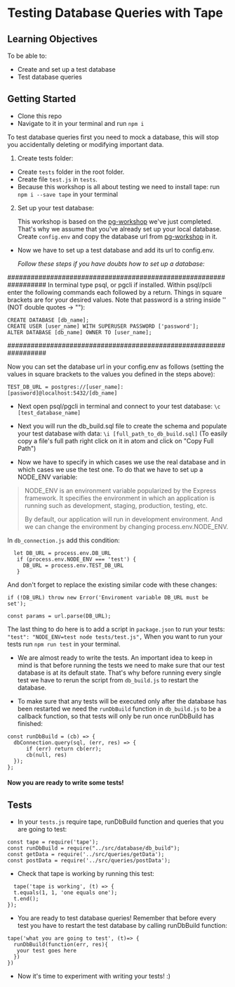 # Testing Database Queries with Tape

## Learning Objectives

To be able to:

* Create and set up a test database
* Test database queries

## Getting Started

* Clone this repo
* Navigate to it in your terminal and run `npm i`

To test database queries first you need to mock a database, this will stop you
accidentally deleting or modifying important data.

1. Create tests folder:

* Create `tests` folder in the root folder.
* Create file `test.js` in `tests`.
* Because this workshop is all about testing we need to install tape: run `npm i
  --save tape` in your terminal

2. Set up your test database:

   This workshop is based on the
   [pg-workshop](https://github.com/foundersandcoders/pg-workshop) we've just
   completed. That's why we assume that you've already set up your local
   database. Create `config.env` and copy the database url from
   [pg-workshop](https://github.com/foundersandcoders/pg-workshop) in it.

* Now we have to set up a test database and add its url to config.env.

  _Follow these steps if you have doubts how to set up a database:_

##################################################################
  In terminal type psql, or pgcli if installed. Within psql/pcli enter the
  following commands each followed by a return. Things in square brackets are
  for your desired values. Note that password is a string inside '' (NOT double
  quotes -> ""):

  ```
  CREATE DATABASE [db_name];
  CREATE USER [user_name] WITH SUPERUSER PASSWORD ['password'];
  ALTER DATABASE [db_name] OWNER TO [user_name];
  ```
##################################################################

  Now you can set the database url in your config.env as follows (setting the
  values in square brackets to the values you defined in the steps above):

  `TEST_DB_URL = postgres://[user_name]:[password]@localhost:5432/[db_name]`

* Next open psql/pgcli in terminal and connect to your test database: `\c
  [test_database_name]`
* Next you will run the db_build.sql file to create the schema and populate your test database
  with data: `\i [full_path_to_db_build.sql]` (To easily copy a file's full path
  right click on it in atom and click on "Copy Full Path")

* Now we have to specify in which cases we use the real database and in which
  cases we use the test one. To do that we have to set up a NODE_ENV variable:

> NODE_ENV is an environment variable popularized by the Express framework. It
> specifies the environment in which an application is running such as
> development, staging, production, testing, etc.
>
> By default, our application will run in development environment. And we can
> change the environment by changing process.env.NODE_ENV.

In `db_connection.js` add this condition:

```
  let DB_URL = process.env.DB_URL
   if (process.env.NODE_ENV === 'test') {
     DB_URL = process.env.TEST_DB_URL
   }
```

And don't forget to replace the existing similar code with these changes:

```
if (!DB_URL) throw new Error('Enviroment variable DB_URL must be set');

const params = url.parse(DB_URL);
```

The last thing to do here is to add a script in `package.json` to run your
tests: `"test": "NODE_ENV=test node tests/test.js",` When you want to run your
tests run `npm run test` in your terminal.

* We are almost ready to write the tests. An important idea to keep in mind is
  that before running the tests we need to make sure that our test database is
  at its default state. That's why before running every single test we have to
  rerun the script from `db_build.js` to restart the database.

* To make sure that any tests will be executed only after the database has been
  restarted we need the `runDbBuild` function in `db_build.js` to be a callback
  function, so that tests will only be run once runDbBuild has finished:

```
const runDbBuild = (cb) => {
  dbConnection.query(sql, (err, res) => {
      if (err) return cb(err);
      cb(null, res)
  });
};
```

#### Now you are ready to write some tests!

## Tests

* In your `tests.js` require tape, runDbBuild function and queries that you are
  going to test:

```
const tape = require('tape');
const runDbBuild = require("../src/database/db_build");
const getData = require('../src/queries/getData');
const postData = require('../src/queries/postData');
```

* Check that tape is working by running this test:

```
  tape('tape is working', (t) => {
  t.equals(1, 1, 'one equals one');
  t.end();
});
```

* You are ready to test database queries! Remember that before every test you
  have to restart the test database by calling runDbBuild function:

```
tape('what you are going to test', (t)=> {
  runDbBuild(function(err, res){
   your test goes here
  })
})
```

* Now it's time to experiment with writing your tests! :)
